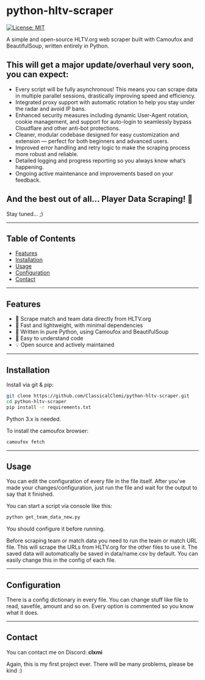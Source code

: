 # python-hltv-scraper

[![License: MIT](https://img.shields.io/badge/License-MIT-yellow.svg)](LICENSE)

A simple and open-source HLTV.org web scraper built with Camoufox and BeautifulSoup, written entirely in Python.

## This will get a major update/overhaul very soon, you can expect:
- Every script will be fully asynchronous! This means you can scrape data in multiple parallel sessions, drastically improving speed and efficiency.
- Integrated proxy support with automatic rotation to help you stay under the radar and avoid IP bans.
- Enhanced security measures including dynamic User-Agent rotation, cookie management, and support for auto-login to seamlessly bypass Cloudflare and other anti-bot protections.
- Cleaner, modular codebase designed for easy customization and extension — perfect for both beginners and advanced users.
- Improved error handling and retry logic to make the scraping process more robust and reliable.
- Detailed logging and progress reporting so you always know what’s happening.
- Ongoing active maintenance and improvements based on your feedback.

## And the best out of all... Player Data Scraping! 🎉
Stay tuned... ;)

---

## Table of Contents

- [Features](#features)
- [Installation](#installation)
- [Usage](#usage)
- [Configuration](#configuration)
- [Contact](#contact)

---

## Features

- 🔎 Scrape match and team data directly from HLTV.org
- 🚀 Fast and lightweight, with minimal dependencies
- 🧩 Written in pure Python, using Camoufox and BeautifulSoup
- 📝 Easy to understand code
- 💡 Open source and actively maintained

---

## Installation

Install via git & pip:

```bash
git clone https://github.com/ClassicalClemi/python-hltv-scraper.git
cd python-hltv-scraper
pip install -r requirements.txt
```

Python 3.x is needed.

To install the camoufox browser:

```bash
camoufox fetch
```

---

## Usage

You can edit the configuration of every file in the file itself.
After you've made your changes/configuration, just run the file and wait for the output to say that it finished.

You can start a script via console like this:

```bash
python get_team_data_new.py
```

You should configure it before running.

Before scraping team or match data you need to run the team or match URL file. This will scrape the URLs from HLTV.org for the other files to use it. The saved data will automatically be saved in data/name.csv by default. You can easily change this in the config of each file. 

---

## Configuration

There is a config dictionary in every file.
You can change stuff like file to read, savefile, amount and so on.
Every option is commented so you know what it does.

---

## Contact

You can contact me on Discord: **clxmi**

Again, this is my first project ever. There will be many problems, please be kind :)
